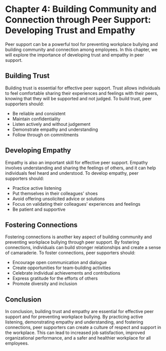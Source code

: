 Chapter 4: Building Community and Connection through Peer Support: Developing Trust and Empathy
===============================================================================================

Peer support can be a powerful tool for preventing workplace bullying and building community and connection among employees. In this chapter, we will explore the importance of developing trust and empathy in peer support.

Building Trust
--------------

Building trust is essential for effective peer support. Trust allows individuals to feel comfortable sharing their experiences and feelings with their peers, knowing that they will be supported and not judged. To build trust, peer supporters should:

* Be reliable and consistent
* Maintain confidentiality
* Listen actively and without judgement
* Demonstrate empathy and understanding
* Follow through on commitments

Developing Empathy
------------------

Empathy is also an important skill for effective peer support. Empathy involves understanding and sharing the feelings of others, and it can help individuals feel heard and understood. To develop empathy, peer supporters should:

* Practice active listening
* Put themselves in their colleagues' shoes
* Avoid offering unsolicited advice or solutions
* Focus on validating their colleagues' experiences and feelings
* Be patient and supportive

Fostering Connections
---------------------

Fostering connections is another key aspect of building community and preventing workplace bullying through peer support. By fostering connections, individuals can build stronger relationships and create a sense of camaraderie. To foster connections, peer supporters should:

* Encourage open communication and dialogue
* Create opportunities for team-building activities
* Celebrate individual achievements and contributions
* Express gratitude for the efforts of others
* Promote diversity and inclusion

Conclusion
----------

In conclusion, building trust and empathy are essential for effective peer support and for preventing workplace bullying. By practicing active listening, demonstrating empathy and understanding, and fostering connections, peer supporters can create a culture of respect and support in the workplace. This can lead to increased job satisfaction, improved organizational performance, and a safer and healthier workplace for all employees.
